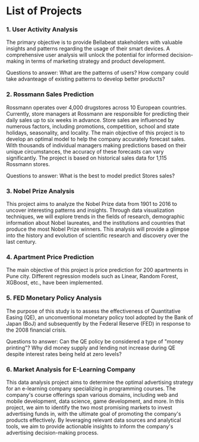 # List of Projects

### 1. User Activity Analysis

The primary objective is to provide Bellabeat stakeholders with valuable insights and patterns regarding the usage of their smart devices. A comprehensive user analysis will unlock the potential for informed decision-making in terms of marketing strategy and product development.

Questions to answer:
What are the patterns of users?
How company could take advanteage of existing patterns to develop better products?


### 2. Rossmann Sales Prediction

Rossmann operates over 4,000 drugstores across 10 European countries. Currently, store managers at Rossmann are responsible for predicting their daily sales up to six weeks in advance. Store sales are influenced by numerous factors, including promotions, competition, school and state holidays, seasonality, and locality. The main objective of this project is to develop an optimal model to help the company accurately forecast sales. With thousands of individual managers making predictions based on their unique circumstances, the accuracy of these forecasts can vary significantly. The project is based on historical sales data for 1,115 Rossmann stores.

Questions to answer:
What is the best to model predict Stores sales?

### 3. Nobel Prize Analysis

This project aims to analyze the Nobel Prize data from 1901 to 2016 to uncover interesting patterns and insights. Through data visualization techniques, we will explore trends in the fields of research, demographic information about Nobel laureates, and the institutions and countries that produce the most Nobel Prize winners. This analysis will provide a glimpse into the history and evolution of scientific research and discovery over the last century.

### 4. Apartment Price Prediction

The main objective of this project is price prediction for 200 apartments in Pune city. Different regression models such as Linear, Random Forest, XGBoost, etc., have been implemented.


### 5. FED Monetary Policy Analysis

The purpose of this study is to assess the effectiveness of Quantitative Easing (QE), an unconventional monetary policy tool adopted by the Bank of Japan (BoJ) and subsequently by the Federal Reserve (FED) in response to the 2008 financial crisis.

Questions to answer:
Can the QE policy be considered a type of "money printing"?
Why did money supply and lending not increase during QE despite interest rates being held at zero levels?


### 6. Market Analysis for E-Learning Company

This data analysis project aims to determine the optimal advertising strategy for an e-learning company specializing in programming courses. The company's course offerings span various domains, including web and mobile development, data science, game development, and more. In this project, we aim to identify the two most promising markets to invest advertising funds in, with the ultimate goal of promoting the company's products effectively. By leveraging relevant data sources and analytical tools, we aim to provide actionable insights to inform the company's advertising decision-making process.
